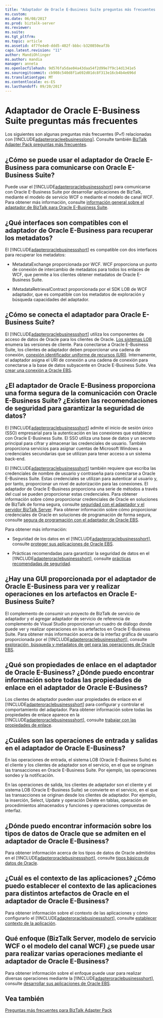 ```yaml
---
title: "Adaptador de Oracle E-Business Suite preguntas más frecuentes | Documentos de Microsoft"
ms.custom: 
ms.date: 06/08/2017
ms.prod: biztalk-server
ms.reviewer: 
ms.suite: 
ms.tgt_pltfrm: 
ms.topic: article
ms.assetid: 4f7fe4e0-ddd5-402f-bbbc-b320850eaf3b
caps.latest.revision: "11"
author: MandiOhlinger
ms.author: mandia
manager: anneta
ms.openlocfilehash: 9d576fa5dae04a43daa54f2d99e7f9c14d1341e5
ms.sourcegitcommit: cb908c540d8f1a692d01dc8f313e16cb4b4e696d
ms.translationtype: MT
ms.contentlocale: es-ES
ms.lasthandoff: 09/20/2017
---
```

# <a name="oracle-e-business-suite-adapter-faqs"></a>Adaptador de Oracle E-Business Suite preguntas más frecuentes
Los siguientes son algunas preguntas más frecuentes (P+f) relacionadas con [!INCLUDE[adapteroracleebusinesslong](../../includes/adapteroracleebusinesslong-md.md)]. Consulte también [BizTalk Adapter Pack preguntas más frecuentes](../../adapters-and-accelerators/frequently-asked-questions-for-the-biztalk-adapter-pack.md).
  

## <a name="how-can-i-use-the-oracle-e-business-adapter-to-communicate-with-oracle-e-business-suite"></a>¿Cómo se puede usar el adaptador de Oracle E-Business para comunicarse con Oracle E-Business Suite?  
 Puede usar el [!INCLUDE[adapteroraclebusinessshort](../../includes/adapteroraclebusinessshort-md.md)] para comunicarse con Oracle E-Business Suite por desarrollar aplicaciones de BizTalk, mediante el modelo de servicio WCF o mediante el modelo de canal WCF. Para obtener más información, consulte [información general sobre el adaptador de BizTalk para Oracle E-Business Suite](http://msdn.microsoft.com/library/4f18fa2e-4e97-4c28-b38d-fc39ac53789e).  
  
## <a name="what-interfaces-are-supported-by-the-oracle-e-business-adapter-for-retrieving-metadata"></a>¿Qué interfaces son compatibles con el adaptador de Oracle E-Business para recuperar los metadatos?  
 El [!INCLUDE[adapteroraclebusinessshort](../../includes/adapteroraclebusinessshort-md.md)] es compatible con dos interfaces para recuperar los metadatos:  
  
-   MetadataExchange proporcionada por WCF. WCF proporciona un punto de conexión de intercambio de metadatos para todos los enlaces de WCF, que permite a los clientes obtener metadatos de Oracle E-Business Suite.  
  
-   IMetadataRetrievalContract proporcionada por el SDK LOB de WCF adaptador, que es compatible con los metadatos de exploración y búsqueda capacidades del adaptador.  
  
## <a name="how-does-the-adapter-connect-to-oracle-e-business-suite"></a>¿Cómo se conecta el adaptador para Oracle E-Business Suite?  
 El [!INCLUDE[adapteroraclebusinessshort](../../includes/adapteroraclebusinessshort-md.md)] utiliza los componentes de acceso de datos de Oracle para los clientes de Oracle. [Los sistemas LOB](https://social.technet.microsoft.com/wiki/contents/articles/17631.biztalk-server-supported-line-of-business-lob-and-enterprise-systems.aspx) enumera las versiones de cliente. Para conectarse a Oracle E-Business Suite, los clientes de adaptador deben proporcionar una cadena de conexión, [conexión identificador uniforme de recursos (URI)](../../adapters-and-accelerators/adapter-oracle-ebs/create-the-oracle-e-business-suite-connection-uri.md). Internamente, el adaptador asigna el URI de conexión a una cadena de conexión para conectarse a la base de datos subyacente en Oracle E-Business Suite. Vea [crear una conexión a Oracle EBS](../../adapters-and-accelerators/adapter-oracle-ebs/create-a-connection-to-oracle-e-business-suite.md).  
  
## <a name="does-the-oracle-e-business-adapter-provide-a-secure-way-of-communicating-with-the-oracle-e-business-suite--are-there-any-best-practices-to-ensure-data-security"></a>¿El adaptador de Oracle E-Business proporciona una forma segura de la comunicación con Oracle E-Business Suite?  ¿Existen las recomendaciones de seguridad para garantizar la seguridad de datos?  
 El [!INCLUDE[adapteroraclebusinessshort](../../includes/adapteroraclebusinessshort-md.md)] admite el inicio de sesión único (SSO) empresarial para la autenticación en las conexiones que establece con Oracle E-Business Suite. El SSO utiliza una base de datos y un secreto principal para cifrar y almacenar las credenciales de usuario. También proporciona servicios para asignar cuentas de Microsoft Windows a credenciales secundarias que se utilizan para tener acceso a un sistema back-end.  
  
 El [!INCLUDE[adapteroraclebusinessshort](../../includes/adapteroraclebusinessshort-md.md)] también requiere que escriba las credenciales de nombre de usuario y contraseña para conectarse a Oracle E-Business Suite. Estas credenciales se utilizan para autenticar al usuario y, por tanto, proporcionar un nivel de autorización para las conexiones. El adaptador de Oracle E-Business proporciona una serie de métodos a través del cual se pueden proporcionar estas credenciales. Para obtener información sobre cómo proporcionar credenciales de Oracle en soluciones de BizTalk de forma segura, consulte [seguridad con el adaptador y el servidor BizTalk Server](../../adapters-and-accelerators/adapter-oracle-ebs/security-with-the-oracle-e-business-suite-adapter-and-biztalk-server.md). Para obtener información sobre cómo proporcionar credenciales de Oracle en soluciones de programación de forma segura, consulte [segura de programación con el adaptador de Oracle EBS](../../adapters-and-accelerators/adapter-oracle-ebs/secure-programming-with-the-oracle-ebs-adapter.md).  
  
 Para obtener más información:  
  
-   Seguridad de los datos en el [!INCLUDE[adapteroraclebusinessshort](../../includes/adapteroraclebusinessshort-md.md)], consulte [proteger sus aplicaciones de Oracle EBS](../../adapters-and-accelerators/adapter-oracle-ebs/secure-your-oracle-ebs-applications.md).  
  
-   Prácticas recomendadas para garantizar la seguridad de datos en el [!INCLUDE[adapteroraclebusinessshort](../../includes/adapteroraclebusinessshort-md.md)], consulte [prácticas recomendadas de seguridad](../../adapters-and-accelerators/adapter-oracle-ebs/best-practices-to-secure-the-oracle-e-business-suite-adapter.md).  
  
## <a name="is-there-a-gui-provided-by-the-oracle-e-business-adapter-to-view-and-perform-operations-on-the-artifacts-in-oracle-e-business-suite"></a>¿Hay una GUI proporcionada por el adaptador de Oracle E-Business para ver y realizar operaciones en los artefactos en Oracle E-Business Suite?  
 El complemento de consumir un proyecto de BizTalk de servicio de adaptador y el agregar adaptador de servicio de referencia de complemento de Visual Studio proporcionan un cuadro de diálogo donde puede ver y realizar operaciones en los artefactos en Oracle E-Business Suite. Para obtener más información acerca de la interfaz gráfica de usuario proporcionada por el [!INCLUDE[adapteroraclebusinessshort](../../includes/adapteroraclebusinessshort-md.md)], consulte [exploración, búsqueda y metadatos de get para las operaciones de Oracle EBS](../../adapters-and-accelerators/adapter-oracle-ebs/browse-search-and-get-metadata-for-oracle-e-business-suite-operations.md).  
  
## <a name="what-are-binding-properties-in-the-oracle-e-business-adapter-where-can-i-find-information-about-all-the-binding-properties-in-the-oracle-e-business-adapter"></a>¿Qué son propiedades de enlace en el adaptador de Oracle E-Business? ¿Dónde puedo encontrar información sobre todas las propiedades de enlace en el adaptador de Oracle E-Business?  
 Los clientes de adaptador pueden usar propiedades de enlace en el [!INCLUDE[adapteroraclebusinessshort](../../includes/adapteroraclebusinessshort-md.md)] para configurar y controlar el comportamiento del adaptador. Para obtener información sobre todas las propiedades de enlace aparece en la [!INCLUDE[adapteroraclebusinessshort](../../includes/adapteroraclebusinessshort-md.md)], consulte [trabajar con las propiedades de enlace](../../adapters-and-accelerators/adapter-oracle-ebs/read-about-the-biztalk-adapter-for-oracle-e-business-suite-binding-properties.md).  
  
## <a name="what-are-inbound-and-outbound-operations-in-the-oracle-e-business-adapter"></a>¿Cuáles son las operaciones de entrada y salidas en el adaptador de Oracle E-Business?  
 En las operaciones de entrada, el sistema LOB (Oracle E-Business Suite) es el cliente y los clientes de adaptador son el servicio, en el que se originan las transacciones en Oracle E-Business Suite. Por ejemplo, las operaciones sondeo y la notificación.  
  
 En las operaciones de salida, los clientes de adaptador son el cliente y el sistema LOB (Oracle E-Business Suite) se convierte en el servicio, en el que las transacciones se originan desde los clientes de adaptador. Por ejemplo, la inserción, Select, Update y operación Delete en tablas, operación en procedimientos almacenados y funciones y operaciones compuestas de interfaz.  
  
## <a name="where-can-i-find-information-about-the-oracle-data-types-that-are-supported-in-the-oracle-e-business-adapter"></a>¿Dónde puedo encontrar información sobre los tipos de datos de Oracle que se admiten en el adaptador de Oracle E-Business?  
 Para obtener información acerca de los tipos de datos de Oracle admitidos en el [!INCLUDE[adapteroraclebusinessshort](../../includes/adapteroraclebusinessshort-md.md)], consulte [tipos básicos de datos de Oracle](../../adapters-and-accelerators/adapter-oracle-ebs/basic-oracle-data-types2.md).  
  
## <a name="what-is-applications-context-how-can-i-set-applications-context-for-various-oracle-artifacts-in-the-oracle-e-business-adapter"></a>¿Cuál es el contexto de las aplicaciones? ¿Cómo puedo establecer el contexto de las aplicaciones para distintos artefactos de Oracle en el adaptador de Oracle E-Business?  
 Para obtener información sobre el contexto de las aplicaciones y cómo configurarlo el [!INCLUDE[adapteroraclebusinessshort](../../includes/adapteroraclebusinessshort-md.md)], consulte [establecer contexto de la aplicación](../../adapters-and-accelerators/adapter-oracle-ebs/set-application-context.md).  
  
## <a name="which-approach-biztalk-server-wcf-service-model-or-wcf-channel-model-can-i-use-to-perform-various-operations-using-the-oracle-e-business-adapter"></a>Qué enfoque (BizTalk Server, modelo de servicio WCF o el modelo del canal WCF) ¿se puede usar para realizar varias operaciones mediante el adaptador de Oracle E-Business?  
 Para obtener información sobre el enfoque puede usar para realizar diversas operaciones mediante la [!INCLUDE[adapteroraclebusinessshort](../../includes/adapteroraclebusinessshort-md.md)], consulte [desarrollar sus aplicaciones de Oracle EBS](../../adapters-and-accelerators/adapter-oracle-ebs/develop-your-oracle-e-business-suite-applications.md).  
  
## <a name="see-also"></a>Vea también  
[Preguntas más frecuentes para BizTalk Adapter Pack](../../adapters-and-accelerators/frequently-asked-questions-for-the-biztalk-adapter-pack.md)